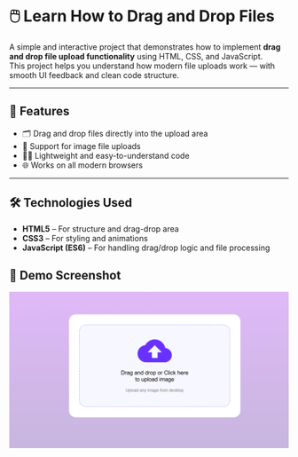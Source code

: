 # 🖱️ Learn How to Drag and Drop Files

A simple and interactive project that demonstrates how to implement **drag and drop file upload functionality** using HTML, CSS, and JavaScript.  
This project helps you understand how modern file uploads work — with smooth UI feedback and clean code structure.

---

## 🚀 Features

- 🗂️ Drag and drop files directly into the upload area  
- 📂 Support for image file uploads   
- 🧑‍💻 Lightweight and easy-to-understand code  
- 🌐 Works on all modern browsers  

---

## 🛠️ Technologies Used

- **HTML5** – For structure and drag-drop area  
- **CSS3** – For styling and animations  
- **JavaScript (ES6)** – For handling drag/drop logic and file processing

## 📸 Demo Screenshot

![Drag and Drop Demo](image.png)